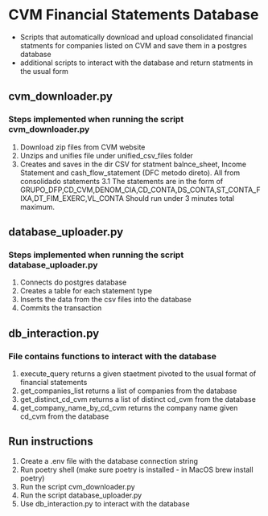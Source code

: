 # CVM Financial Statements Database
- Scripts that automatically download and upload consolidated financial statments for companies listed on CVM and save them in a postgres database
- additional scripts to interact with the database and return statments in the usual form 

## cvm_downloader.py
### Steps implemented when running the script cvm_downloader.py
1. Download zip files from CVM website
2. Unzips and unifies file under unified_csv_files folder
3. Creates and saves in the dir CSV for statment balnce_sheet, Income Statement and cash_flow_statement (DFC metodo direto). All from consolidado statements
3.1 The statements are in the form of GRUPO_DFP,CD_CVM,DENOM_CIA,CD_CONTA,DS_CONTA,ST_CONTA_FIXA,DT_FIM_EXERC,VL_CONTA
Should run under 3 minutes total maximum. 

## database_uploader.py
### Steps implemented when running the script database_uploader.py
1. Connects do postgres database
2. Creates a table for each statement type
3. Inserts the data from the csv files into the database
4. Commits the transaction

## db_interaction.py
### File contains functions to interact with the database
1. execute_query returns a given staetment pivoted to the usual format of financial statements
2. get_companies_list returns a list of companies from the database
3. get_distinct_cd_cvm returns a list of distinct cd_cvm from the database
4. get_company_name_by_cd_cvm returns the company name given cd_cvm from the database

## Run instructions
1. Create a .env file with the database connection string
2. Run poetry shell (make sure poetry is installed - in MacOS brew install poetry)
2. Run the script cvm_downloader.py
3. Run the script database_uploader.py
4. Use db_interaction.py to interact with the database
